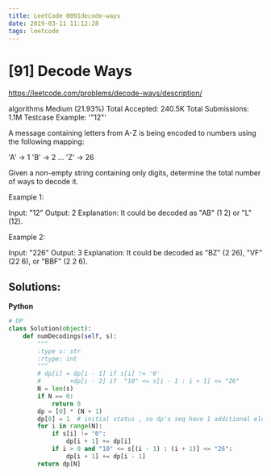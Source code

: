 ```yaml
---
title: LeetCode 0091decode-ways
date: 2019-03-11 11:12:28
tags: leetcode
---
```


# [91] Decode Ways

 https://leetcode.com/problems/decode-ways/description/

 algorithms
 Medium (21.93%)
 Total Accepted:    240.5K
 Total Submissions: 1.1M
 Testcase Example:  '"12"'

 A message containing letters from A-Z is being encoded to numbers using the
 following mapping:
 
 
 'A' -> 1
 'B' -> 2
 ...
 'Z' -> 26
 
 
 Given a non-empty string containing only digits, determine the total number
 of ways to decode it.
 
 Example 1:
 
 
 Input: "12"
 Output: 2
 Explanation: It could be decoded as "AB" (1 2) or "L" (12).
 
 
 Example 2:
 
 
 Input: "226"
 Output: 3
 Explanation: It could be decoded as "BZ" (2 26), "VF" (22 6), or "BBF" (2 2
 6).
 

## Solutions:

**Python**
```python
# DP
class Solution(object):
    def numDecodings(self, s):
        """
        :type s: str
        :rtype: int
        """
        # dp[i] = dp[i - 1] if s[i] != '0'
        #        +dp[i - 2] if  "10" <= s[i - 1 : i + 1] <= "26"
        N = len(s)
        if N == 0:
            return 0
        dp = [0] * (N + 1)
        dp[0] = 1  # initial status , so dp's seq have 1 additional elements and 1 dislocation with s
        for i in range(N):
            if s[i] != "0":
                dp[i + 1] += dp[i]
            if i > 0 and "10" <= s[(i - 1) : (i + 1)] <= "26":
                dp[i + 1] += dp[i - 1]
        return dp[N]
```